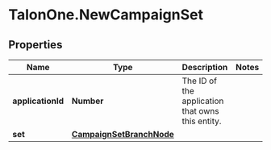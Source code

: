 # TalonOne.NewCampaignSet

## Properties
Name | Type | Description | Notes
------------ | ------------- | ------------- | -------------
**applicationId** | **Number** | The ID of the application that owns this entity. | 
**set** | [**CampaignSetBranchNode**](CampaignSetBranchNode.md) |  | 


